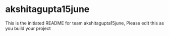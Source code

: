 # akshitagupta15june
This is the initiated README for team akshitagupta15june, Please edit this as you build your project
